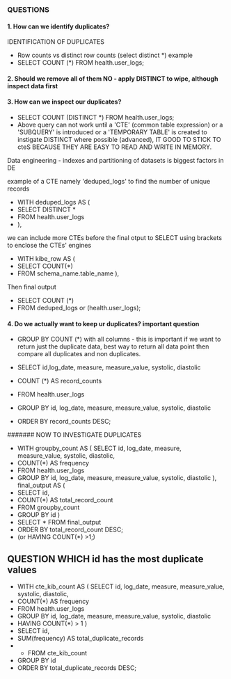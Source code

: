 ### QUESTIONS
#### 1. How can we identify duplicates?
IDENTIFICATION OF DUPLICATES
- Row counts vs distinct row counts (select distinct *)
example 
- SELECT COUNT (*) FROM health.user_logs;

#### 2. Should we remove all of them NO - apply DISTINCT to wipe, although inspect data first
#### 3. How can we inspect our duplicates? 
- SELECT COUNT (DISTINCT *) FROM health.user_logs; 
- Above query can not work until a 'CTE' (common table expression) or a 'SUBQUERY' is introduced or a 'TEMPORARY TABLE' is created to instigate DISTINCT where possible (advanced), IT GOOD TO STICK TO cteS BECAUSE THEY ARE EASY TO READ AND WRITE IN MEMORY.


Data engineering - indexes and partitioning of datasets is biggest factors in DE

example of a CTE namely 'deduped_logs' to find the number of unique records

- WITH deduped_logs AS (
- SELECT DISTINCT *
- FROM health.user_logs
- ),

we can include more CTEs before the final otput to SELECT using brackets to enclose the CTEs' engines
- WITH kibe_row AS (
- SELECT COUNT(*)
- FROM schema_name.table_name
),

Then 
final output
- SELECT COUNT (*)
- FROM deduped_logs or (health.user_logs);


#### 4. Do we actually want to keep ur duplicates? important question
- GROUP BY COUNT (*) with all columns - this is important if we want to return just the duplicate data,
best way to return all data point then compare all duplicates and non duplicates.

- SELECT id,log_date, measure, measure_value, systolic, diastolic
- COUNT (*) AS record_counts
- FROM health.user_logs
- GROUP BY id, log_date, measure, measure_value, systolic, diastolic
- ORDER BY record_counts DESC;

####### NOW TO INVESTIGATE DUPLICATES
- WITH groupby_count AS (
SELECT 
id,
log_date, 
measure, 
measure_value, 
systolic, 
diastolic,
- COUNT(*) AS frequency
- FROM health.user_logs
- GROUP BY 
id, 
log_date, 
measure, 
measure_value, 
systolic, 
diastolic
),
final_output AS (
- SELECT
id, 
- COUNT(*) AS total_record_count
- FROM groupby_count
- GROUP BY id
) 
- SELECT * FROM final_output
- ORDER BY total_record_count DESC;
- (or HAVING COUNT(*) >1;)

## QUESTION WHICH id has the most duplicate values
- WITH cte_kib_count AS (
SELECT 
id,
log_date, 
measure, 
measure_value, 
systolic, 
diastolic,
- COUNT(*) AS frequency
- FROM health.user_logs
- GROUP BY 
id, 
log_date, 
measure, 
measure_value, 
systolic, 
diastolic
- HAVING COUNT(*) > 1
)
- SELECT
id, 
- SUM(frequency) AS total_duplicate_records
- - FROM cte_kib_count
- GROUP BY id
- ORDER BY total_duplicate_records DESC;
